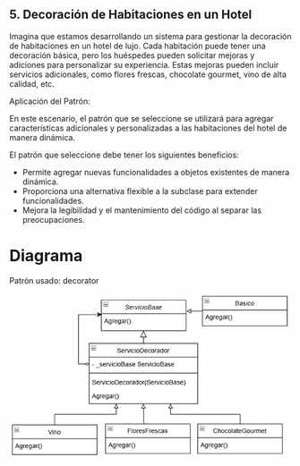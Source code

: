 ## 5. Decoración de Habitaciones en un Hotel

Imagina que estamos desarrollando un sistema para gestionar la decoración de habitaciones en un hotel de lujo. Cada habitación puede tener una decoración básica, pero los huéspedes pueden solicitar mejoras y adiciones para personalizar su experiencia. Estas mejoras pueden incluir servicios adicionales, como flores frescas, chocolate gourmet, vino de alta calidad, etc.

Aplicación del Patrón:

En este escenario, el patrón que se seleccione se utilizará para agregar características adicionales y personalizadas a las habitaciones del hotel de manera dinámica.

El patrón que seleccione debe tener los siguientes beneficios:

- Permite agregar nuevas funcionalidades a objetos existentes de manera dinámica.
- Proporciona una alternativa flexible a la subclase para extender funcionalidades.
- Mejora la legibilidad y el mantenimiento del código al separar las preocupaciones.

# Diagrama

Patrón usado: decorator

![Diagrama](DiagramaClases/PatronesDiseno_Punto5.png)